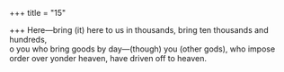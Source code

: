 +++
title = "15"

+++
Here—bring (it) here to us in thousands, bring ten thousands and  hundreds,  
o you who bring goods by day—(though) you (other gods), who impose  order over yonder heaven, have driven off to heaven.  